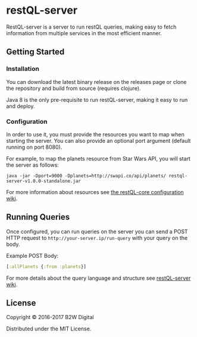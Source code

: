 # restQL-server

RestQL-server is a server to run restQL queries, making easy to fetch information from multiple services in the most efficient manner.

## Getting Started

### Installation

You can download the latest binary release on the releases page or clone the repository and build from source (requires clojure).

Java 8 is the only pre-requisite to run restQL-server, making it easy to run and deploy. 

### Configuration

In order to use it, you must provide the resources you want to map when starting the server. You can also provide an optional port argument (default running on port 8080).

For example, to map the planets resource from Star Wars API, you will start the server as follows:

```
java -jar -Dport=9000 -Dplanets=http://swapi.co/api/planets/ restql-server-v1.0.0-standalone.jar
```

For more information about resources see [the restQL-core configuration wiki](https://github.com/B2W-BIT/restQL-core/wiki/Configuration#resources).

## Running Queries

Once configured, you can run queries on the server you can send a POST HTTP request to `http://your-server.ip/run-query` with your query on the body.

Example POST Body: 

```clojure
[:allPlanets {:from :planets}]
```

For more details about the query language and structure see [restQL-server wiki](https://github.com/B2W-BIT/restQL-server/wiki).


## License

Copyright © 2016-2017 B2W Digital

Distributed under the MIT License.